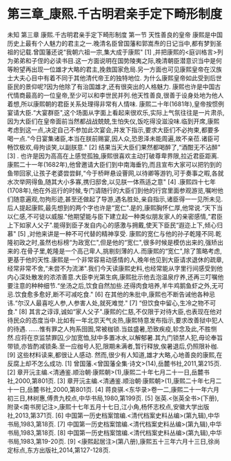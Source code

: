 # 第三章_康熙.千古明君亲手定下畸形制度

未知
第三章
康熙.千古明君亲手定下畸形制度
第一节
天性善良的皇帝
康熙是中国历史上最有个人魅力的君主之一.晚清名臣曾国藩和郭嵩焘的日记当中,都有梦到圣祖的记载.曾国藩还说“我朝六祖一宗,集大成于康熙"
[1]
,并把康熙的<庭训格言>列为弟弟和子侄的必读书目.这一方面说明在国势陵夷之际,晚清朝臣潜意识当中是何等盼望再出现一位雄才大略的君主,挽救国家危局.另一方面也可见康熙皇帝在汉族士大夫心目中有着不同于其他清代帝王的独特地位.
为什么康熙皇帝如此受到后世臣民的景仰呢?因为他除了有治国雄才,还有很突出的人格魅力.
康熙也许是中国古代情商最高的一位皇帝,至少可以和李世民并列.他天性善良,很善于设身处地为他人着想,所以康熙朝的君臣关系处理得非常有人情味.
康熙二十年(1681年),皇帝按惯例宴请大臣.“大宴群臣",这个场面从字面上看起来很欢乐,实际上气氛往往是一片肃杀,因为大臣们在皇帝面前当然都战战兢兢,生怕失仪,饭吃得没滋没味.临到开席,康熙考虑到这一点,决定自己不参加此次宴会,并发下指示,要求大臣们不必拘束,都要多喝一点.“今日宴集诸臣,本当在朕前赐宴,因人众,恐恩泽未能周遍,故不亲莅.诸臣可畅饮极欢,毋拘谈笑,以副朕意."
[2]
结果当天大臣们果然都喝醉了,“酒酣无不沾醉"
[3]
.
也许是因为高高在上感觉孤独,康熙很喜欢主动打破尊卑界限,拉近君臣距离.康熙二十一年(1682年),他曾邀请大臣们到中南海垂钓,而且宣布大家可以把钓到的鱼带回家,让孩子老婆尝尝鲜,“今于桥畔悬设罾网,以待卿等游钓,可于奏事之暇,各就水次举网得鱼,随其大小多寡,携归邸舍,以见朕一体燕适之意"
[4]
.康熙四十七年(1708年),他在外巡行的时候,专门请随行的大臣们到他的行宫里面参观游览,嘱咐他们随意遍观,勿拘形迹,甚至还做起了导游,遇名胜处,亲自指示,诸臣得一一见所未见.
后人提起康熙,最先想到的两个字也许是“宽仁".是的,康熙胸怀仁厚,他常说.“天下当以仁感,不可徒以威服."他期望能与臣下建立起一种类似朋友家人的亲密感情,“君臣上下如家人父子".能得到臣子发自内心的感激与拥戴,使天下臣民“遐迩上下,倾心归慕"
[5]
,对他来讲是一种不可代替的精神享受.
康熙的宽仁与他的孙子乾隆不同.乾隆初政之时,虽然也标榜“为政宽仁",但是他的“宽仁",很多时候是模仿出来的,强矫出来的.在骨子里,乾隆是一个高己卑人,挑剔刻薄的人.而康熙的“宽仁",除了策略考虑,更基于他的天性.康熙是一个非常容易动感情的人,晚年他见到大臣请求退休的疏章,经常非常不舍,“未尝不为流涕".我们今天读康熙史料,也经常能从字里行间感受到他内心深处散发的浓浓善意.大臣李光第生病,康熙批示他去泡温泉疗养,还再三叮嘱他要注意的种种细节.“坐汤之后,饮食自然加些.还得肉食培养,羊牛鸡鹅鱼虾之外,无可忌.饮食愈多愈好,断不可减吃食."
[6]
在其他的朱批中,康熙也不断告诫他各种忌讳.“尔汉人最喜吃人参,人参害人处,就死难觉."
[7]
“但饮食中留心,生冷之物不可食."
[8]
其言之谆谆,诚如“家人父子".康熙的仁慈,不仅限于对待大臣,也表现在他对待民众的态度当中.比如有一年北京天气炎热,康熙特意发布指示,要求改善狱中犯人的待遇.
......惟有罪之人拘系囹圄,常被枷锁.当兹盛暑,恐致疾疫,轸念及此,不胜恻然.应将在京监禁罪囚,少加宽恤,狱中多置冰水,以解郁暑.其九门锁禁人犯,毋论奉旨带锁,亦皆酌减锁条.至一应枷号人犯,限期未满者,暂行释放,俟暑退后,仍照限补枷.
[9]
这些材料读来,都很让人感动.
然而,很少有人知道,雄才大略,心地善良的康熙,在反腐上却不怎么成功.
[1]
曾国藩.<曾国藩全集·诗文>(14),岳麓书社,2011,第215页.
[2]
章开沅主编.<清通鉴.顺治朝·康熙朝>(1),康熙二十年七月二十一日,岳麓书社,2000,第801页.
[3]
章开沅主编.<清通鉴.顺治朝·康熙朝>(1),康熙二十年七月二十一日,岳麓书社,2000,第801页.
[4]
蒋良骐.<东华录>卷一二,康熙二十一年六月初三日,林树惠,傅贵九校点,中华书局,1980,第199页.
[5]
张英.<张英全书>(下册),附录<南书房记注>,康熙十七年五月十七日,江小角,杨怀志校点,安徽大学出版社,2013,第371页.
[6]
中国第一历史档案馆编.<清代档案史料丛编>(第九辑),中华书局,1983,第18页.
[7]
中国第一历史档案馆编.<清代档案史料丛编>(第九辑),中华书局,1983,第18页.
[8]
中国第一历史档案馆编.<清代档案史料丛编>(第九辑),中华书局,1983,第19-20页.
[9]
<康熙起居注>(第八册),康熙五十三年六月十三日,徐尚定标点,东方出版社,2014,第127-128页.